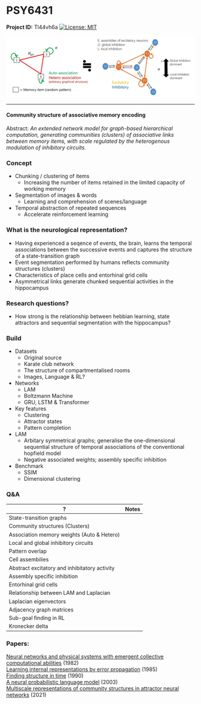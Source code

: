 # PSY6431

**Project ID:**  Tl44vh6a [![License: MIT](https://img.shields.io/badge/License-MIT-yellow.svg)](https://opensource.org/licenses/MIT)

<p align="center">
  <img src="https://github.com/epochlab/LAM/blob/main/sample.png">
</p>

--------------------------------------------------------------------

#### Community structure of associative memory encoding
Abstract: *An extended network model for graph-based hierarchical computation, generating communities (clusters) of associative links between memory items, with scale regulated by the heterogenous modulation of inhibitory circuits.*

### Concept

- Chunking / clustering of items
    - Increasing the number of items retained in the limited capacity of working memory
- Segmentation of images & words
    - Learning and comprehension of scenes/language
- Temporal abstraction of repeated sequences
    - Accelerate reinforcement learning

### What is the neurological representation?
- Having experienced a seqence of events, the brain, learns the temporal associations between the successive events and captures the structure of a state-transition graph
- Event segmentation performed by humans reflects community structures (clusters)
- Characteristics of place cells and entorhinal grid cells
- Asymmetrical links generate chunked sequential activities in the hippocampus

### Research questions?
- How strong is the relationship between hebbian learning, state attractors and sequential segmentation with the hippocampus?

### Build
- Datasets
    - Original source
    - Karate club network
    - The structure of compartmentalised rooms
    - Images, Language & RL?
- Networks
    - LAM
    - Boltzmann Machine
    - GRU, LSTM & Transformer
- Key features
    - Clustering
    - Attractor states
    - Pattern completion
- LAM
    - Arbitary symmetrical graphs; generalise the one-dimensional sequential structure of temporal associations of the conventional hopfield model
    - Negative associated weights; assembly specific inhibition
- Benchmark
    - SSIM
    - Dimensional clustering

### Q&A
? | Notes
------- | -------
State-transition graphs |
Community structures (Clusters) |
Association memory weights (Auto & Hetero) |
Local and global inhibitory circuits |
Pattern overlap |
Cell assembilies |
Abstract excitatory and inhibitatory activity |
Assembly specific inhibition |
Entorhinal grid cells |
Relationship between LAM and Laplacian |
Laplacian eigenvectors |
Adjacency graph matrices |
Sub-goal finding in RL |
Kronecker delta |

### Papers:

[Neural networks and physical systems with emergent collective computational abilities](https://www.researchgate.net/publication/16246447_Neural_Networks_and_Physical_Systems_with_Emergent_Collective_Computational_Abilities) (1982)<br>
[Learning internal representations by error propagation](https://apps.dtic.mil/dtic/tr/fulltext/u2/a164453.pdf) (1985)<br>
[Finding structure in time](http://psych.colorado.edu/~kimlab/Elman1990.pdf) (1990)<br>
[A neural probabilistic language model](https://www.jmlr.org/papers/volume3/bengio03a/bengio03a.pdf) (2003)<br>
[Multiscale representations of community structures in attractor neural networks](https://www.ncbi.nlm.nih.gov/pmc/articles/PMC8412329/pdf/pcbi.1009296.pdf) (2021)
